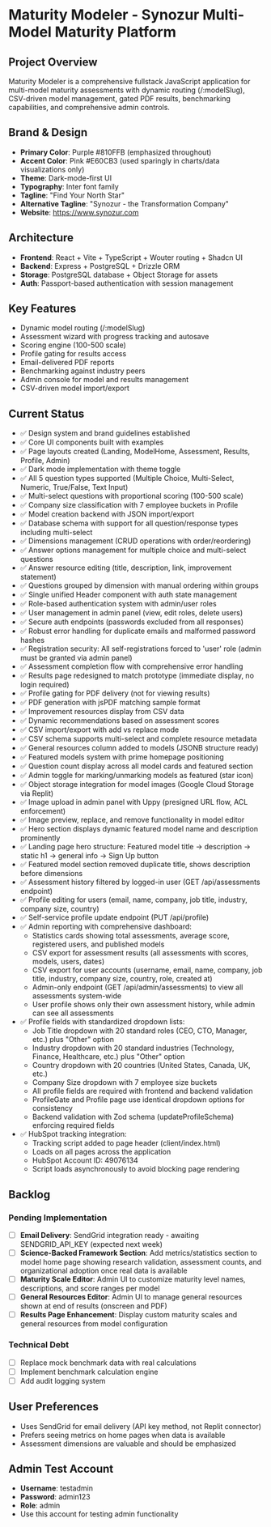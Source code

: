 # Maturity Modeler - Synozur Multi-Model Maturity Platform

## Project Overview
Maturity Modeler is a comprehensive fullstack JavaScript application for multi-model maturity assessments with dynamic routing (/:modelSlug), CSV-driven model management, gated PDF results, benchmarking capabilities, and comprehensive admin controls.

## Brand & Design
- **Primary Color**: Purple #810FFB (emphasized throughout)
- **Accent Color**: Pink #E60CB3 (used sparingly in charts/data visualizations only)
- **Theme**: Dark-mode-first UI
- **Typography**: Inter font family
- **Tagline**: "Find Your North Star"
- **Alternative Tagline**: "Synozur - the Transformation Company"
- **Website**: https://www.synozur.com

## Architecture
- **Frontend**: React + Vite + TypeScript + Wouter routing + Shadcn UI
- **Backend**: Express + PostgreSQL + Drizzle ORM
- **Storage**: PostgreSQL database + Object Storage for assets
- **Auth**: Passport-based authentication with session management

## Key Features
- Dynamic model routing (/:modelSlug)
- Assessment wizard with progress tracking and autosave
- Scoring engine (100-500 scale)
- Profile gating for results access
- Email-delivered PDF reports
- Benchmarking against industry peers
- Admin console for model and results management
- CSV-driven model import/export

## Current Status
- ✅ Design system and brand guidelines established
- ✅ Core UI components built with examples
- ✅ Page layouts created (Landing, ModelHome, Assessment, Results, Profile, Admin)
- ✅ Dark mode implementation with theme toggle
- ✅ All 5 question types supported (Multiple Choice, Multi-Select, Numeric, True/False, Text Input)
- ✅ Multi-select questions with proportional scoring (100-500 scale)
- ✅ Company size classification with 7 employee buckets in Profile
- ✅ Model creation backend with JSON import/export
- ✅ Database schema with support for all question/response types including multi-select
- ✅ Dimensions management (CRUD operations with order/reordering)
- ✅ Answer options management for multiple choice and multi-select questions
- ✅ Answer resource editing (title, description, link, improvement statement)
- ✅ Questions grouped by dimension with manual ordering within groups
- ✅ Single unified Header component with auth state management
- ✅ Role-based authentication system with admin/user roles
- ✅ User management in admin panel (view, edit roles, delete users)
- ✅ Secure auth endpoints (passwords excluded from all responses)
- ✅ Robust error handling for duplicate emails and malformed password hashes
- ✅ Registration security: All self-registrations forced to 'user' role (admin must be granted via admin panel)
- ✅ Assessment completion flow with comprehensive error handling
- ✅ Results page redesigned to match prototype (immediate display, no login required)
- ✅ Profile gating for PDF delivery (not for viewing results)
- ✅ PDF generation with jsPDF matching sample format
- ✅ Improvement resources display from CSV data
- ✅ Dynamic recommendations based on assessment scores
- ✅ CSV import/export with add vs replace mode
- ✅ CSV schema supports multi-select and complete resource metadata
- ✅ General resources column added to models (JSONB structure ready)
- ✅ Featured models system with prime homepage positioning
- ✅ Question count display across all model cards and featured section
- ✅ Admin toggle for marking/unmarking models as featured (star icon)
- ✅ Object storage integration for model images (Google Cloud Storage via Replit)
- ✅ Image upload in admin panel with Uppy (presigned URL flow, ACL enforcement)
- ✅ Image preview, replace, and remove functionality in model editor
- ✅ Hero section displays dynamic featured model name and description prominently
- ✅ Landing page hero structure: Featured model title → description → static h1 → general info → Sign Up button
- ✅ Featured model section removed duplicate title, shows description before dimensions
- ✅ Assessment history filtered by logged-in user (GET /api/assessments endpoint)
- ✅ Profile editing for users (email, name, company, job title, industry, company size, country)
- ✅ Self-service profile update endpoint (PUT /api/profile)
- ✅ Admin reporting with comprehensive dashboard:
  - Statistics cards showing total assessments, average score, registered users, and published models
  - CSV export for assessment results (all assessments with scores, models, users, dates)
  - CSV export for user accounts (username, email, name, company, job title, industry, company size, country, role, created at)
  - Admin-only endpoint (GET /api/admin/assessments) to view all assessments system-wide
  - User profile shows only their own assessment history, while admin can see all assessments
- ✅ Profile fields with standardized dropdown lists:
  - Job Title dropdown with 20 standard roles (CEO, CTO, Manager, etc.) plus "Other" option
  - Industry dropdown with 20 standard industries (Technology, Finance, Healthcare, etc.) plus "Other" option
  - Country dropdown with 20 countries (United States, Canada, UK, etc.)
  - Company Size dropdown with 7 employee size buckets
  - All profile fields are required with frontend and backend validation
  - ProfileGate and Profile page use identical dropdown options for consistency
  - Backend validation with Zod schema (updateProfileSchema) enforcing required fields
- ✅ HubSpot tracking integration:
  - Tracking script added to page header (client/index.html)
  - Loads on all pages across the application
  - HubSpot Account ID: 49076134
  - Script loads asynchronously to avoid blocking page rendering

## Backlog

### Pending Implementation
- [ ] **Email Delivery**: SendGrid integration ready - awaiting SENDGRID_API_KEY (expected next week)
- [ ] **Science-Backed Framework Section**: Add metrics/statistics section to model home page showing research validation, assessment counts, and organizational adoption once real data is available
- [ ] **Maturity Scale Editor**: Admin UI to customize maturity level names, descriptions, and score ranges per model
- [ ] **General Resources Editor**: Admin UI to manage general resources shown at end of results (onscreen and PDF)
- [ ] **Results Page Enhancement**: Display custom maturity scales and general resources from model configuration

### Technical Debt
- [ ] Replace mock benchmark data with real calculations
- [ ] Implement benchmark calculation engine
- [ ] Add audit logging system

## User Preferences
- Uses SendGrid for email delivery (API key method, not Replit connector)
- Prefers seeing metrics on home pages when data is available
- Assessment dimensions are valuable and should be emphasized

## Admin Test Account
- **Username**: testadmin
- **Password**: admin123
- **Role**: admin
- Use this account for testing admin functionality
